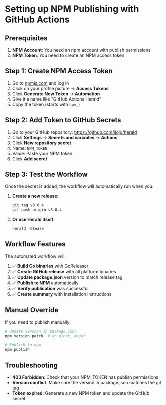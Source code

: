 # Setting up NPM Publishing with GitHub Actions

## Prerequisites

1. **NPM Account**: You need an npm account with publish permissions
2. **NPM Token**: You need to create an NPM access token

## Step 1: Create NPM Access Token

1. Go to [npmjs.com](https://www.npmjs.com) and log in
2. Click on your profile picture → **Access Tokens**
3. Click **Generate New Token** → **Automation**
4. Give it a name like "GitHub Actions Herald"
5. Copy the token (starts with `npm_`)

## Step 2: Add Token to GitHub Secrets

1. Go to your GitHub repository: https://github.com/jjojo/herald
2. Click **Settings** → **Secrets and variables** → **Actions**
3. Click **New repository secret**
4. Name: `NPM_TOKEN`
5. Value: Paste your NPM token
6. Click **Add secret**

## Step 3: Test the Workflow

Once the secret is added, the workflow will automatically run when you:

1. **Create a new release**:

   ```bash
   git tag v3.0.4
   git push origin v3.0.4
   ```

2. **Or use Herald itself**:
   ```bash
   herald release
   ```

## Workflow Features

The automated workflow will:

1. ✅ **Build Go binaries** with GoReleaser
2. ✅ **Create GitHub release** with all platform binaries
3. ✅ **Update package.json** version to match release tag
4. ✅ **Publish to NPM** automatically
5. ✅ **Verify publication** was successful
6. ✅ **Create summary** with installation instructions

## Manual Override

If you need to publish manually:

```bash
# Update version in package.json
npm version patch  # or minor, major

# Publish to npm
npm publish
```

## Troubleshooting

- **403 Forbidden**: Check that your NPM_TOKEN has publish permissions
- **Version conflict**: Make sure the version in package.json matches the git tag
- **Token expired**: Generate a new NPM token and update the GitHub secret
